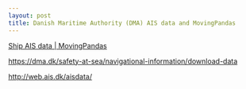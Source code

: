 ```yaml
---
layout: post
title: Danish Maritime Authority (DMA) AIS data and MovingPandas
---
```


[Ship AIS data \| MovingPandas](https://movingpandas.github.io/movingpandas-website/2-analysis-examples/ship-data.html)

https://dma.dk/safety-at-sea/navigational-information/download-data

http://web.ais.dk/aisdata/